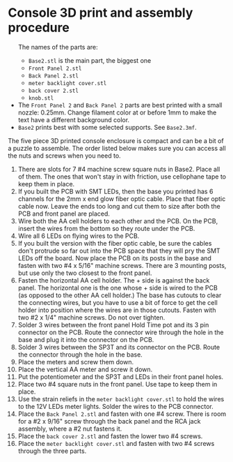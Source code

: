 # Console 3D print and assembly procedure
<ul>
The names of the parts are:
<ul>
<li><code>Base2.stl</code> is the main part, the biggest one
<li><code>Front Panel 2.stl</code>
<li><code>Back Panel 2.stl</code>
<li><code>meter backlight cover.stl</code>
<li><code>back cover 2.stl</code>
<li><code>knob.stl</code>
</ul>
<li>
The <code>Front Panel 2</code> and <code>Back Panel 2</code> parts are best printed with a small nozzle: 0.25mm.
Change filament color at or before 1mm to make the text have a different background color.
</li>
<li><code>Base2</code> prints best with some selected supports. See <code>Base2.3mf</code>.
</ul>

The five piece 3D printed console enclosure is compact and can be a bit of a puzzle to
assemble. The order listed below makes sure you can access all the nuts and screws when
you need to.
<ol>
<li>There are slots for 7 #4 machine screw square nuts in Base2. Place all of them.
The ones that won't stay in with friction, use cellophane tape to keep them in place.
<li>If you built the PCB with SMT LEDs, then the base you printed has 6 channels for the
2mm x end glow fiber optic cable. Place that fiber optic cable now. Leave the ends too long
and cut them to size after both the PCB and front panel are placed.
<li>Wire both the AA cell holders to each other and the PCB. On the PCB, insert the wires
from the bottom so they route under the PCB.
<li>Wire all 6 LEDs on flying wires to the PCB.
<li>If you built the version with the fiber optic cable, be sure the cables don't protrude
so far out into the PCB space that they will pry the SMT LEDs off the board. Now place the PCB on its posts in the base and fasten with two #4 x 5/16" 
machine screws. There are 3 mounting posts, but use only
the two closest to the front panel.
<li>Fasten the horizontal AA cell holder. The + side is against the back panel. The
horizontal one is the one whose + side is wired to the PCB (as opposed to the other
AA cell holder.) The base has cutouts to clear the connecting wires, but you have
to use a bit of force to get the cell holder into position where the wires are
in those cutouts. Fasten with two #2 x 1/4" machine screws. Do not over tighten.
<li>Solder 3 wires between the front panel Hold Time pot and its 3 pin connector
on the PCB.
Route the connector wire through the hole in the base and plug it into the
connector on the PCB.
<li>Solder 3 wires between the SP3T and its connector on the PCB. Route the 
connector through
the hole in the base.
<li>Place the meters and screw them down.
<li>Place the vertical AA meter and screw it down.
<li>Put the potentiometer and the SP3T and LEDs in their front panel holes.
<li>Place two #4 square nuts in the front panel. Use tape to keep them in place.
<li>Use the strain reliefs in the <code>meter backlight cover.stl</code> to hold
the wires to the 12V LEDs meter lights. Solder the wires to the PCB connector.
<li>Place the <code>Back Panel 2.stl</code> and fasten with one #4 screw.
There is room for a #2 x 9/16" screw through the back panel and the RCA jack
assembly, where a #2 nut fastens it.
<li>Place the <code>back cover 2.stl</code> and fasten the lower two #4 screws.
<li>Place the <code>meter backlight cover.stl</code> and fasten with two
#4 screws through the three parts.
</ol>
